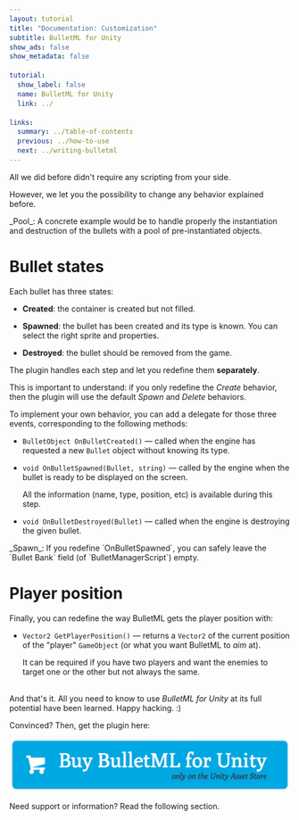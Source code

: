 ```yaml
---
layout: tutorial
title: "Documentation: Customization"
subtitle: BulletML for Unity
show_ads: false
show_metadata: false

tutorial:
  show_label: false
  name: BulletML for Unity
  link: ../

links:
  summary: ../table-of-contents
  previous: ../how-to-use
  next: ../writing-bulletml
---
```


All we did before didn't require any scripting from your side.

However, we let you the possibility to change any behavior explained before.

<md-note>
_Pool_: A concrete example would be to handle properly the instantiation and destruction of the bullets with a pool of pre-instantiated objects.
</md-note>

# Bullet states

Each bullet has three states:

- **Created**: the container is created but not filled.

- **Spawned**: the bullet has been created and its type is known. You can select the right sprite and properties.

- **Destroyed**: the bullet should be removed from the game.

The plugin handles each step and let you redefine them **separately**.

This is important to understand: if you only redefine the _Create_ behavior, then the plugin will use the default _Spawn_ and _Delete_ behaviors.

To implement your own behavior, you can add a delegate for those three events, corresponding to the following methods:

* `BulletObject OnBulletCreated()` — called when the engine has requested a new `Bullet` object without knowing its type.
* `void OnBulletSpawned(Bullet, string)` — called by the engine when the bullet is ready to be displayed on the screen.

  All the information (name, type, position, etc) is available during this step.

* `void OnBulletDestroyed(Bullet)` — called when the engine is destroying the given bullet.

<md-note>
_Spawn_: If you redefine `OnBulletSpawned`, you can safely leave the `Bullet Bank` field (of `BulletManagerScript`) empty.
</md-note>

# Player position

Finally, you can redefine the way BulletML gets the player position with:

* `Vector2 GetPlayerPosition()` — returns a `Vector2` of the current position of the "player" `GameObject` (or what you want BulletML to *aim* at).

  It can be required if you have two players and want the enemies to target one or the other but not always the same.


<br />And that's it. All you need to know to use _BulletML for Unity_ at its full potential have been learned. Happy hacking.
 :)

Convinced? Then, get the plugin here:

<a href="#todo">
  <img
    src="../-img/buy.png"
    class="intent-button"
    alt="Buy BulletML for Unity"
    title="Buy BulletML for Unity"
  />
</a>

Need support or information? Read the following section.
